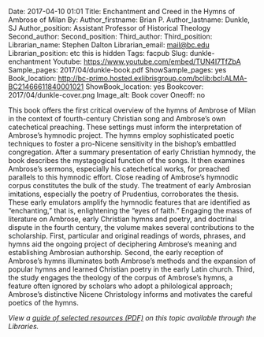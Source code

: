Date: 2017-04-10 01:01
Title: Enchantment and Creed in the Hymns of Ambrose of Milan
By:
Author_firstname: Brian P.
Author_lastname: Dunkle, SJ
Author_position: Assistant Professor of Historical Theology
Second_author:
Second_position:
Third_author:
Third_position:
Librarian_name: Stephen Dalton
Librarian_email: mail@bc.edu
Librarian_position: etc this is hidden
Tags: facpub
Slug: dunkle-enchantment
Youtube: https://www.youtube.com/embed/TUN4I7TfZbA
Sample_pages: 2017/04/dunkle-book.pdf
ShowSample_pages: yes
Book_location: http://bc-primo.hosted.exlibrisgroup.com/bclib:bcl:ALMA-BC21466611840001021
ShowBook_location: yes
Bookcover: 2017/04/dunkle-cover.png
Image_alt: Book cover
Oneoff: no

This book offers the first critical overview of the hymns of Ambrose of Milan in the context of fourth-century Christian song and Ambrose’s own catechetical preaching. These settings must inform the interpretation of Ambrose’s hymnodic project. The hymns employ sophisticated poetic techniques to foster a pro-Nicene sensitivity in the bishop’s embattled congregation. After a summary presentation of early Christian hymnody, the book describes the mystagogical function of the songs. It then examines Ambrose’s sermons, especially his catechetical works, for preached parallels to this hymnodic effort. Close reading of Ambrose’s hymnodic corpus constitutes the bulk of the study. The treatment of early Ambrosian imitations, especially the poetry of Prudentius, corroborates the thesis. These early emulators amplify the hymnodic features that are identified as “enchanting,” that is, enlightening the “eyes of faith.” Engaging the mass of literature on Ambrose, early Christian hymns and poetry, and doctrinal dispute in the fourth century, the volume makes several contributions to the scholarship. First, particular and original readings of words, phrases, and hymns aid the ongoing project of deciphering Ambrose’s meaning and establishing Ambrosian authorship. Second, the early reception of Ambrose’s hymns illuminates both Ambrose’s methods and the expansion of popular hymns and learned Christian poetry in the early Latin church. Third, the study engages the theology of the corpus of Ambrose’s hymns, a feature often ignored by scholars who adopt a philological approach; Ambrose’s distinctive Nicene Christology informs and motivates the careful poetics of the hymns.

<em>View a <a href="http://library.bc.edu/theme/img/facpub/2017/04/dunkle-guide.pdf">guide of selected resources (PDF)</a> on this topic available through the Libraries. </em>